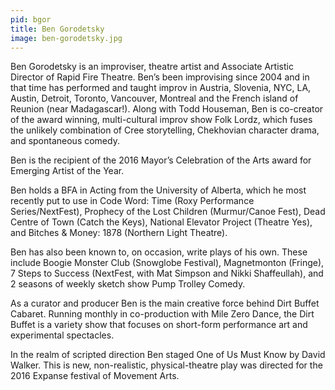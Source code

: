 ```yaml
---
pid: bgor
title: Ben Gorodetsky
image: ben-gorodetsky.jpg
---
```

Ben Gorodetsky is an improviser, theatre artist and Associate Artistic Director of Rapid Fire Theatre. Ben’s been improvising since 2004 and in that time has performed and taught improv in Austria, Slovenia, NYC, LA, Austin, Detroit, Toronto, Vancouver, Montreal and the French island of Reunion (near Madagascar!). Along with Todd Houseman, Ben is co-creator of the award winning, multi-cultural improv show Folk Lordz, which fuses the unlikely combination of Cree storytelling, Chekhovian character drama, and spontaneous comedy.

Ben is the recipient of the 2016 Mayor’s Celebration of the Arts award for Emerging Artist of the Year.

Ben holds a BFA in Acting from the University of Alberta, which he most recently put to use in Code Word: Time (Roxy Performance Series/NextFest), Prophecy of the Lost Children (Murmur/Canoe Fest), Dead Centre of Town (Catch the Keys), National Elevator Project (Theatre Yes), and Bitches & Money: 1878 (Northern Light Theatre).

Ben has also been known to, on occasion, write plays of his own. These include Boogie Monster Club (Snowglobe Festival), Magnetmonton (Fringe), 7 Steps to Success (NextFest, with Mat Simpson and Nikki Shaffeullah), and 2 seasons of weekly sketch show Pump Trolley Comedy.

As a curator and producer Ben is the main creative force behind Dirt Buffet Cabaret. Running monthly in co-production with Mile Zero Dance, the Dirt Buffet is a variety show that focuses on short-form performance art and experimental spectacles.

In the realm of scripted direction Ben staged One of Us Must Know by David Walker. This is new, non-realistic, physical-theatre play was directed for the 2016 Expanse festival of Movement Arts.
